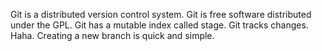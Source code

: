 Git is a distributed version control system.
Git is free software distributed under the GPL.
Git has a mutable index called stage.
Git tracks changes.
Haha.
Creating a new branch is quick and simple.